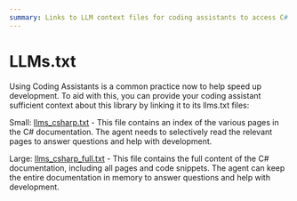 ```yaml
---
summary: Links to LLM context files for coding assistants to access C# Teams AI documentation for development support.
---
```


# LLMs.txt

Using Coding Assistants is a common practice now to help speed up development. To aid with this, you can provide your coding assistant sufficient context about this library by linking it to its llms.txt files:

Small: [llms_csharp.txt](/llms_csharp.txt) - This file contains an index of the various pages in the C# documentation. The agent needs to selectively read the relevant pages to answer questions and help with development.

Large: [llms_csharp_full.txt](/llms_csharp_full.txt) - This file contains the full content of the C# documentation, including all pages and code snippets. The agent can keep the entire documentation in memory to answer questions and help with development.